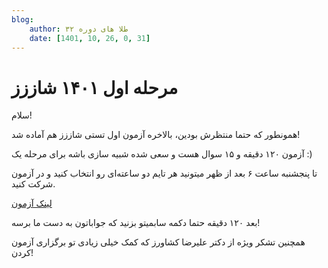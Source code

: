 ```yaml
---
blog:
    author: طلا های دوره ۳۲
    date: [1401, 10, 26, 0, 31]
---
```

# مرحله اول ۱۴۰۱ شاززز

  

سلام!

  

همونطور که حتما منتظرش بودین، بالاخره آزمون اول تستی شاززز هم آماده شد!

آزمون ۱۲۰ دقیقه و ۱۵ سوال هست و سعی شده شبیه سازی باشه برای مرحله یک‌ :)

تا پنجشنبه ساعت ۶ بعد از ظهر میتونید هر تایم دو ساعته‌ای رو انتخاب کنید و در آزمون شرکت کنید.
  

[لینک آزمون](https://forms.gle/drE8cw2wXxdKkwaA8)

بعد ۱۲۰ دقیقه حتما دکمه سابمیتو بزنید که جواباتون به دست ما برسه!

  

همچنین تشکر ویژه از دکتر علیرضا کشاورز که کمک خیلی زیادی تو برگزاری آزمون کردن!
